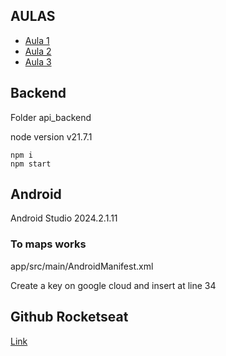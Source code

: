 ## AULAS

- [Aula 1](https://www.youtube.com/watch?v=xmkcrgPxCe0&ab_channel=Rocketseat)
- [Aula 2](https://www.youtube.com/watch?v=PKz1jT9JGF0&ab_channel=Rocketseat)
- [Aula 3](https://www.youtube.com/watch?v=AunANMLNwTQ&ab_channel=Rocketseat)

## Backend

Folder api_backend

node version v21.7.1

```shell
npm i
npm start
```

## Android

Android Studio 2024.2.1.11

### To maps works

app/src/main/AndroidManifest.xml

Create a key on google cloud and insert at line 34

## Github Rocketseat

[Link](https://github.com/rocketseat-education/nlw-pocket-mobile-kotlin)
